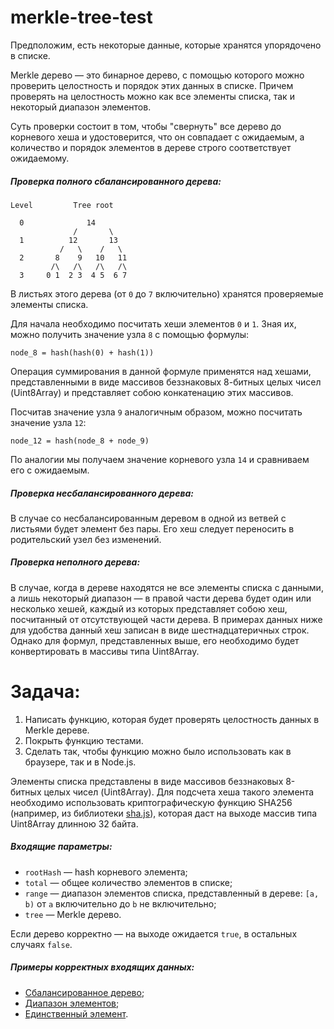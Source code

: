# merkle-tree-test

Предположим, есть некоторые данные, которые хранятся упорядочено в списке.

Merkle дерево — это бинарное дерево, с помощью которого можно проверить целостность и порядок этих данных в списке. Причем проверять на целостность можно как все элементы списка, так и некоторый диапазон элементов.

Суть проверки состоит в том, чтобы "свернуть" все дерево до корневого хеша и удостоверится, что он совпадает с ожидаемым, а количество и порядок элементов в дереве строго соответствует ожидаемому.

##### Проверка полного сбалансированного дерева:

```
Level         Tree root

  0              14
              /       \
  1          12       13
           /   \    /   \
  2       8    9   10   11
         /\   /\   /\   /\
  3     0 1  2 3  4 5  6 7 
```

В листьях этого дерева (от `0` до `7` включительно) хранятся проверяемые элементы списка.

Для начала необходимо посчитать хеши элементов `0` и `1`. Зная их, можно получить значение узла `8` с помощью формулы: 

```
node_8 = hash(hash(0) + hash(1))
```

Операция суммирования в данной формуле применятся над хешами, представленными в виде массивов беззнаковых 8-битных целых чисел (Uint8Array) и представляет собою конкатенацию этих массивов.

Посчитав значение узла `9` аналогичным образом, можно посчитать значение узла `12`:

```
node_12 = hash(node_8 + node_9)
```

По аналогии мы получаем значение корневого узла `14` и сравниваем его с ожидаемым.

##### Проверка несбалансированного дерева:

В случае со несбалансированным деревом в одной из ветвей с листьями будет элемент без пары. Его хеш следует переносить в родительский узел без изменений.

##### Проверка неполного дерева:

В случае, когда в дереве находятся не все элементы списка с данными, а лишь некоторый диапазон — в правой части дерева будет один или несколько хешей, каждый из которых представляет собою хеш, посчитанный от отсутствующей части дерева. В примерах данных ниже для удобства данный хеш записан в виде шестнадцатеричных строк. Однако для формул, представленных выше, его необходимо будет конвертировать в массивы типа Uint8Array.

# Задача:

1) Написать функцию, которая будет проверять целостность данных в Merkle дереве.
2) Покрыть функцию тестами.
3) Сделать так, чтобы функцию можно было использовать как в браузере, так и в Node.js.

Элементы списка представлены в виде массивов беззнаковых 8-битных целых чисел (Uint8Array). Для подсчета хеша такого элемента необходимо использовать криптографическую функцию SHA256 (например, из библиотеки [sha.js](https://www.npmjs.com/package/sha.js)), которая даст на выходе массив типа Uint8Array длинною 32 байта.

##### Входящие параметры:

* `rootHash` — hash корневого элемента;
* `total` — общее количество элементов в списке;
* `range` — диапазон элементов списка, представленный в дереве: `[a, b)` от `a` включительно до `b` не включительно;
* `tree` — Merkle дерево.

Если дерево корректно — на выходе ожидается `true`, в остальных случаях `false`.

##### Примеры корректных входящих данных:

- [Сбалансированное дерево](data/fully-balanced.json);
- [Диапазон элементов](data/range.json);
- [Единственный элемент](data/single-node.json).
